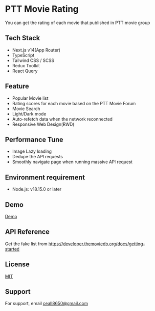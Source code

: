 # PTT Movie Rating
You can get the rating of each movie that published in PTT movie group

## Tech Stack
- Next.js v14(App Router)
- TypeScript
- Tailwind CSS / SCSS
- Redux Toolkit
- React Query

## Feature
- Popular Movie list
- Rating scores for each movie based on the PTT Movie Forum
- Movie Search
- Light/Dark mode
- Auto-refetch data when the network reconnected
- Responsive Web Design(RWD)

## Performance Tune
- Image Lazy loading
- Dedupe the API requests
- Smoothly navigate page when running massive API request

## Environment requirement
- Node.js: v18.15.0 or later

## Demo
[Demo](https://ptt-movie-rating.vercel.app//)

## API Reference
Get the fake list from https://developer.themoviedb.org/docs/getting-started

## License
[MIT](https://choosealicense.com/licenses/mit/)


## Support
For support, email ceall8650@gmail.com
